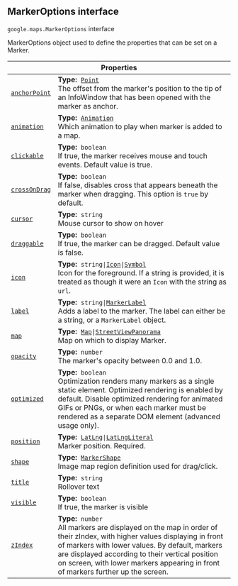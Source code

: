 
<h2 id="MarkerOptions">MarkerOptions interface</h2>
<p>
<code><span itemprop="path">google.maps</span>.<span itemprop="name">MarkerOptions</span></code>
interface
</p>
<p>MarkerOptions object used to define the properties that can be set on a Marker.</p>
<div class="devsite-table-wrapper"><table class="properties responsive" summary="interface MarkerOptions - Properties">
<thead>
<tr><th colspan="2">Properties</th>
</tr></thead>
<tbody>
<tr id="MarkerOptions.anchorPoint">
<td itemprop="property"><code><a class="secret-link" href="#MarkerOptions.anchorPoint"><span>anchorPoint</span></a></code></td>
<td><div><strong>Type:</strong>&nbsp; <code><a href="Point.md">Point</a></code></div>
<div class="desc">The offset from the marker's position to the tip of an InfoWindow that has been opened with the marker as anchor.</div></td>
</tr>
<tr id="MarkerOptions.animation">
<td itemprop="property"><code><a class="secret-link" href="#MarkerOptions.animation"><span>animation</span></a></code></td>
<td><div><strong>Type:</strong>&nbsp; <code><a href="Animation.md">Animation</a></code></div>
<div class="desc">Which animation to play when marker is added to a map.</div></td>
</tr>
<tr id="MarkerOptions.clickable">
<td itemprop="property"><code><a class="secret-link" href="#MarkerOptions.clickable"><span>clickable</span></a></code></td>
<td><div><strong>Type:</strong>&nbsp; <code>boolean</code></div>
<div class="desc">If true, the marker receives mouse and touch events. Default value is true.</div></td>
</tr>
<tr id="MarkerOptions.crossOnDrag">
<td itemprop="property"><code><a class="secret-link" href="#MarkerOptions.crossOnDrag"><span>crossOnDrag</span></a></code></td>
<td><div><strong>Type:</strong>&nbsp; <code>boolean</code></div>
<div class="desc">If false, disables cross that appears beneath the marker when dragging. This option is <code>true</code> by default.</div></td>
</tr>
<tr id="MarkerOptions.cursor">
<td itemprop="property"><code><a class="secret-link" href="#MarkerOptions.cursor"><span>cursor</span></a></code></td>
<td><div><strong>Type:</strong>&nbsp; <code>string</code></div>
<div class="desc">Mouse cursor to show on hover</div></td>
</tr>
<tr id="MarkerOptions.draggable">
<td itemprop="property"><code><a class="secret-link" href="#MarkerOptions.draggable"><span>draggable</span></a></code></td>
<td><div><strong>Type:</strong>&nbsp; <code>boolean</code></div>
<div class="desc">If true, the marker can be dragged. Default value is false.</div></td>
</tr>
<tr id="MarkerOptions.icon">
<td itemprop="property"><code><a class="secret-link" href="#MarkerOptions.icon"><span>icon</span></a></code></td>
<td><div><strong>Type:</strong>&nbsp; <code>string|<a href="Icon.md">Icon</a>|<a href="Symbol.md">Symbol</a></code></div>
<div class="desc">Icon for the foreground. If a string is provided, it is treated as though it were an <code>Icon</code> with the string as <code>url</code>.</div></td>
</tr>
<tr id="MarkerOptions.label">
<td itemprop="property"><code><a class="secret-link" href="#MarkerOptions.label"><span>label</span></a></code></td>
<td><div><strong>Type:</strong>&nbsp; <code>string|<a href="MarkerLabel.md">MarkerLabel</a></code></div>
<div class="desc">Adds a label to the marker. The label can either be a string, or a <code>MarkerLabel</code> object.</div></td>
</tr>
<tr id="MarkerOptions.map">
<td itemprop="property"><code><a class="secret-link" href="#MarkerOptions.map"><span>map</span></a></code></td>
<td><div><strong>Type:</strong>&nbsp; <code><a href="Map.md">Map</a>|<a href="StreetViewPanorama.md">StreetViewPanorama</a></code></div>
<div class="desc">Map on which to display Marker.</div></td>
</tr>
<tr id="MarkerOptions.opacity">
<td itemprop="property"><code><a class="secret-link" href="#MarkerOptions.opacity"><span>opacity</span></a></code></td>
<td><div><strong>Type:</strong>&nbsp; <code>number</code></div>
<div class="desc">The marker's opacity between 0.0 and 1.0.</div></td>
</tr>
<tr id="MarkerOptions.optimized">
<td itemprop="property"><code><a class="secret-link" href="#MarkerOptions.optimized"><span>optimized</span></a></code></td>
<td><div><strong>Type:</strong>&nbsp; <code>boolean</code></div>
<div class="desc">Optimization renders many markers as a single static element. Optimized rendering is enabled by default. Disable optimized rendering for animated GIFs or PNGs, or when each marker must be rendered as a separate DOM element (advanced usage only).</div></td>
</tr>
<tr id="MarkerOptions.position">
<td itemprop="property"><code><a class="secret-link" href="#MarkerOptions.position"><span>position</span></a></code></td>
<td><div><strong>Type:</strong>&nbsp; <code><a href="LatLng.md">LatLng</a>|<a href="LatLngLiteral.md">LatLngLiteral</a></code></div>
<div class="desc">Marker position. Required.</div></td>
</tr>
<tr id="MarkerOptions.shape">
<td itemprop="property"><code><a class="secret-link" href="#MarkerOptions.shape"><span>shape</span></a></code></td>
<td><div><strong>Type:</strong>&nbsp; <code><a href="MarkerShape.md">MarkerShape</a></code></div>
<div class="desc">Image map region definition used for drag/click.</div></td>
</tr>
<tr id="MarkerOptions.title">
<td itemprop="property"><code><a class="secret-link" href="#MarkerOptions.title"><span>title</span></a></code></td>
<td><div><strong>Type:</strong>&nbsp; <code>string</code></div>
<div class="desc">Rollover text</div></td>
</tr>
<tr id="MarkerOptions.visible">
<td itemprop="property"><code><a class="secret-link" href="#MarkerOptions.visible"><span>visible</span></a></code></td>
<td><div><strong>Type:</strong>&nbsp; <code>boolean</code></div>
<div class="desc">If true, the marker is visible</div></td>
</tr>
<tr id="MarkerOptions.zIndex">
<td itemprop="property"><code><a class="secret-link" href="#MarkerOptions.zIndex"><span>zIndex</span></a></code></td>
<td><div><strong>Type:</strong>&nbsp; <code>number</code></div>
<div class="desc">All markers are displayed on the map in order of their zIndex, with higher values displaying in front of markers with lower values. By default, markers are displayed according to their vertical position on screen, with lower markers appearing in front of markers further up the screen.</div></td>
</tr>
</tbody>
</table></div>
